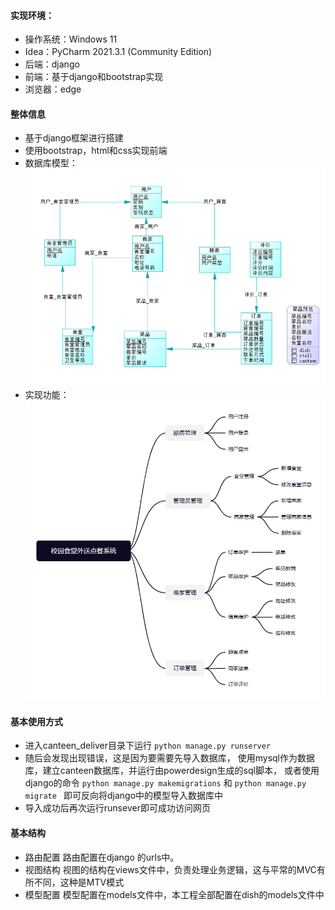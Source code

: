 #### 实现环境：
- 操作系统：Windows 11 
- Idea：PyCharm 2021.3.1 (Community Edition)
- 后端：django
- 前端：基于django和bootstrap实现
- 浏览器：edge
#### 整体信息
- 基于django框架进行搭建
- 使用bootstrap，html和css实现前端
- 数据库模型：
![img](./1.png)
- 实现功能：
![img](./校园食堂外送点餐系统.png)
####  基本使用方式
- 进入canteen_deliver目录下运行  ` python manage.py runserver `
-  随后会发现出现错误，这是因为要需要先导入数据库，
使用mysql作为数据库，建立canteen数据库，并运行由powerdesign生成的sql脚本，
或者使用django的命令 `python manage.py makemigrations` 和 ` python manage.py migrate  `
即可反向将django中的模型导入数据库中
- 导入成功后再次运行runsever即可成功访问网页

#### 基本结构
- 路由配置
	路由配置在django 的urls中。
-  视图结构
视图的结构在views文件中，负责处理业务逻辑，这与平常的MVC有所不同，这种是MTV模式
- 模型配置
模型配置在models文件中，本工程全部配置在dish的models文件中
